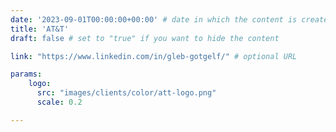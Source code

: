 ```yaml
---
date: '2023-09-01T00:00:00+00:00' # date in which the content is created - defaults to "today"
title: 'AT&T'
draft: false # set to "true" if you want to hide the content 

link: "https://www.linkedin.com/in/gleb-gotgelf/" # optional URL

params:
    logo:
      src: "images/clients/color/att-logo.png"
      scale: 0.2

---
```

